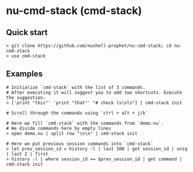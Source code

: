# nu-cmd-stack (cmd-stack)

## Quick start

```nushel no-run
> git clone https://github.com/nushell-prophet/nu-cmd-stack; cd nu-cmd-stack
> use cmd-stack
```

## Examples

```nushell no-run
# Initialize `cmd-stack` with the list of 3 commands.
# After executing it will suggest you to add two shortcuts. Execute the suggestion.
> ['print "this"' 'print "that"' "# check ls\nls"] | cmd-stack init

# Scroll through the commands using `ctrl + alt + j/k`
```

```nushell no-run
# Here we fill `cmd-stack` with the commands from `demo.nu`.
# We divide commands here by empty lines
> open demo.nu | split row "\n\n" | cmd-stack init
```

```nushell no-run
# Here we put previous session commands into `cmd-stack`
> let prev_session_id = history -l | last 100 | get session_id | uniq | last 2 | first
> history -l | where session_id == $prev_session_id | get command | cmd-stack init
```
